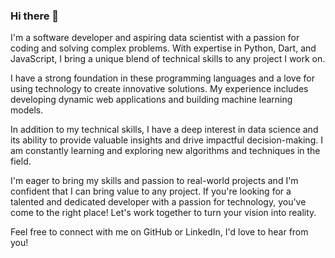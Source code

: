### Hi there 👋

I'm a software developer and aspiring data scientist with a passion for coding and solving complex problems. With expertise in Python, Dart, and JavaScript, I bring a unique blend of technical skills to any project I work on.

I have a strong foundation in these programming languages and a love for using technology to create innovative solutions. My experience includes developing dynamic web applications and building machine learning models.

In addition to my technical skills, I have a deep interest in data science and its ability to provide valuable insights and drive impactful decision-making. I am constantly learning and exploring new algorithms and techniques in the field.

I'm eager to bring my skills and passion to real-world projects and I'm confident that I can bring value to any project. If you're looking for a talented and dedicated developer with a passion for technology, you've come to the right place! Let's work together to turn your vision into reality.

Feel free to connect with me on GitHub or LinkedIn, I'd love to hear from you!

<!--
**Sanmeet007/Sanmeet007** is a ✨ _special_ ✨ repository because its `README.md` (this file) appears on your GitHub profile.

Here are some ideas to get you started:

- 🔭 I’m currently working on ...
- 🌱 I’m currently learning ...
- 👯 I’m looking to collaborate on ...
- 🤔 I’m looking for help with ...
- 💬 Ask me about ...
- 📫 How to reach me: ...
- 😄 Pronouns: ...
- ⚡ Fun fact: ...
-->
